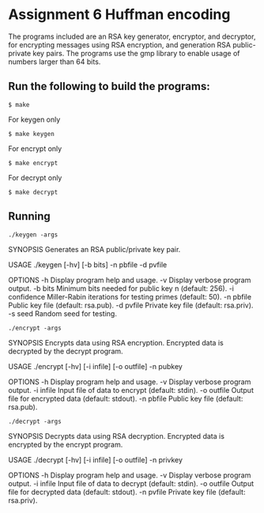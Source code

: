 # Assignment 6 Huffman encoding
The programs included are an RSA key generator, encryptor, and decryptor, for encrypting messages using RSA encryption, and generation RSA public-private key pairs. The programs use the gmp library to enable usage of numbers larger than 64 bits.
## Run the following to build the programs:
```
$ make
```
For keygen only
```
$ make keygen
```
For encrypt only
```
$ make encrypt
```
For decrypt only
```
$ make decrypt
```
## Running
```
./keygen -args
```
SYNOPSIS
   Generates an RSA public/private key pair.

USAGE
   ./keygen [-hv] [-b bits] -n pbfile -d pvfile

OPTIONS
   -h              Display program help and usage.
   -v              Display verbose program output.
   -b bits         Minimum bits needed for public key n (default: 256).
   -i confidence   Miller-Rabin iterations for testing primes (default: 50).
   -n pbfile       Public key file (default: rsa.pub).
   -d pvfile       Private key file (default: rsa.priv).
   -s seed         Random seed for testing.
```
./encrypt -args
```
SYNOPSIS
   Encrypts data using RSA encryption.
   Encrypted data is decrypted by the decrypt program.

USAGE
   ./encrypt [-hv] [-i infile] [-o outfile] -n pubkey

OPTIONS
   -h              Display program help and usage.
   -v              Display verbose program output.
   -i infile       Input file of data to encrypt (default: stdin).
   -o outfile      Output file for encrypted data (default: stdout).
   -n pbfile       Public key file (default: rsa.pub).
```
./decrypt -args
```
SYNOPSIS
   Decrypts data using RSA decryption.
   Encrypted data is encrypted by the encrypt program.

USAGE
   ./decrypt [-hv] [-i infile] [-o outfile] -n privkey

OPTIONS
   -h              Display program help and usage.
   -v              Display verbose program output.
   -i infile       Input file of data to decrypt (default: stdin).
   -o outfile      Output file for decrypted data (default: stdout).
   -n pvfile       Private key file (default: rsa.priv).
```


